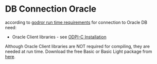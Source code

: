 # DB Connection Oracle

according to [godror run time requirements](<[https://](https://github.com/godror/godror#run-time-requirements)>) for connection to Oracle DB need:

- Oracle Client libraries - see [ODPI-C Installation](https://oracle.github.io/odpi/doc/installation.html)

Although Oracle Client libraries are NOT required for compiling, they are needed at run time. Download the free Basic or Basic Light package from [here](https://www.oracle.com/database/technologies/instant-client/downloads.html).
